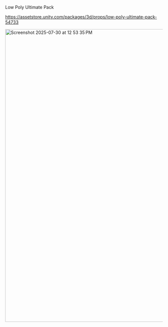 Low Poly Ultimate Pack

https://assetstore.unity.com/packages/3d/props/low-poly-ultimate-pack-54733

<img width="1259" height="938" alt="Screenshot 2025-07-30 at 12 53 35 PM" src="https://github.com/user-attachments/assets/f7580143-4ce6-478b-8a87-785fdb3c8d5c" />
